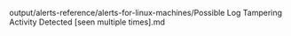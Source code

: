 output/alerts-reference/alerts-for-linux-machines/Possible Log Tampering Activity Detected [seen multiple times].md